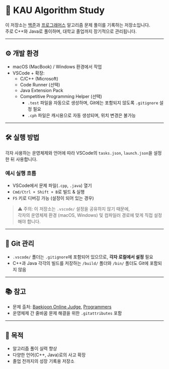 # 🧠 KAU Algorithm Study

이 저장소는 [백준](https://www.acmicpc.net/)과 [프로그래머스](https://programmers.co.kr/) 알고리즘 문제 풀이를 기록하는 저장소입니다.  
주로 C++와 Java로 풀이하며, 대학교 졸업까지 장기적으로 관리됩니다.

---

## ⚙️ 개발 환경

- macOS (MacBook) / Windows 환경에서 작업
- VSCode + 확장:  
  - C/C++ (Microsoft)  
  - Code Runner (선택)  
  - Java Extension Pack
  - Competitive Programming Helper (선택)
    - `.test` 파일을 자동으로 생성하며, Git에는 포함되지 않도록 `.gitignore` 설정 필요
    - `.cph` 파일은 캐시용으로 자동 생성되며, 위치 변경은 불가능

---

## 🛠️ 실행 방법

각자 사용하는 운영체제와 언어에 따라 VSCode의 `tasks.json`, `launch.json`을 설정한 뒤 사용합니다.

### 예시 실행 흐름

- VSCode에서 문제 파일(`.cpp`, `.java`) 열기
- `Cmd/Ctrl + Shift + B`로 빌드 & 실행
- `F5` 키로 디버깅 가능 (설정이 되어 있는 경우)

> ⚠️ 주의: 이 저장소는 `.vscode/` 설정을 공유하지 않기 때문에,  
> 각자의 운영체제 환경 (macOS, Windows) 및 컴파일러 경로에 맞게 직접 설정해야 합니다.

---

## 📌 Git 관리

- `.vscode/` 폴더는 `.gitignore`에 포함되어 있으므로, **각자 로컬에서 설정** 필요
- C++과 Java 각각의 빌드를 저장하는 `/build/` 폴더와 `/bin/` 폴더도 Git에 포함되지 않음

---

## 📚 참고

- 문제 출처: [Baekjoon Online Judge](https://www.acmicpc.net/), [Programmers](https://programmers.co.kr/)
- 운영체제 간 줄바꿈 문제 해결을 위한 `.gitattributes` 포함

---

## 🙌 목적

- 알고리즘 풀이 실력 향상
- 다양한 언어(C++, Java)로의 사고 확장
- 졸업 전까지의 성장 기록용 저장소

